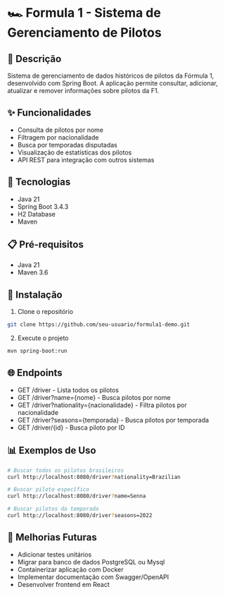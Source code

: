 # 🏎️ Formula 1 - Sistema de Gerenciamento de Pilotos

## 📝 Descrição
Sistema de gerenciamento de dados históricos de pilotos da Fórmula 1, desenvolvido com Spring Boot. 
A aplicação permite consultar, adicionar, atualizar e remover informações sobre pilotos da F1.

## ✨ Funcionalidades
- Consulta de pilotos por nome
- Filtragem por nacionalidade
- Busca por temporadas disputadas
- Visualização de estatísticas dos pilotos
- API REST para integração com outros sistemas

## 🚀 Tecnologias
- Java 21
- Spring Boot 3.4.3
- H2 Database
- Maven

## 📋 Pré-requisitos
- Java 21 
- Maven 3.6 

## 🔧 Instalação
1. Clone o repositório
```bash
git clone https://github.com/seu-usuario/formula1-demo.git
`````
2. Execute o projeto
```bash
mvn spring-boot:run
`````
## 🌐 Endpoints

- GET /driver - Lista todos os pilotos
- GET /driver?name={nome} - Busca pilotos por nome
- GET /driver?nationality={nacionalidade} - Filtra pilotos por nacionalidade
- GET /driver?seasons={temporada} - Busca pilotos por temporada
- GET /driver/{id} - Busca piloto por ID


## 📊 Exemplos de Uso
```bash
# Buscar todos os pilotos brasileiros
curl http://localhost:8080/driver?nationality=Brazilian

# Buscar piloto específico
curl http://localhost:8080/driver?name=Senna

# Buscar pilotos da temporada
curl http://localhost:8080/driver?seasons=2022
````

## 🔄 Melhorias Futuras

- Adicionar testes unitários
- Migrar para banco de dados PostgreSQL ou Mysql
- Containerizar aplicação com Docker
- Implementar documentação com Swagger/OpenAPI
- Desenvolver frontend em React

